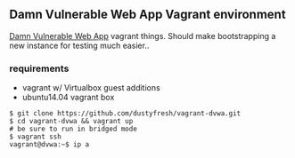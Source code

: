 ## Damn Vulnerable Web App Vagrant environment
[Damn Vulnerable Web App](https://github.com/RandomStorm/DVWA) vagrant things. Should make bootstrapping a new instance for testing much easier..

### requirements
- vagrant w/ Virtualbox guest additions
- ubuntu14.04 vagrant box

```
$ git clone https://github.com/dustyfresh/vagrant-dvwa.git
$ cd vagrant-dvwa && vagrant up
# be sure to run in bridged mode
$ vagrant ssh
vagrant@dvwa:~$ ip a
```
